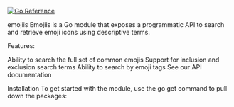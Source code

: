[![Go Reference](https://pkg.go.dev/badge/github.com/meghavinam/emojis.svg)](https://pkg.go.dev/github.com/meghavinam/emojis)

emojiis
Emojiis is a Go module that exposes a programmatic API to search and retrieve emoji icons using descriptive terms.

 

Features:

Ability to search the full set of common emojis
Support for inclusion and exclusion search terms
Ability to search by emoji tags
See our API documentation

Installation
To get started with the module, use the go get command to pull down the packages:
